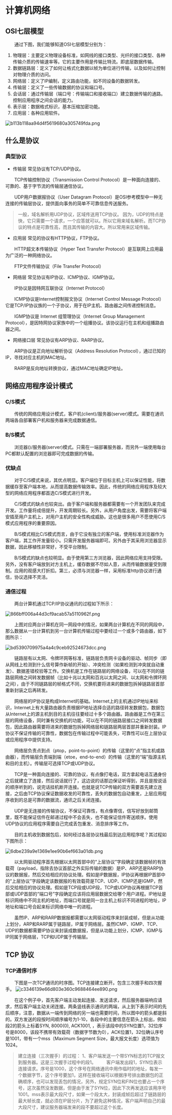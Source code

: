 # 计算机网络

## OSI七层模型

&emsp;&emsp;通过下图，我们能够知道OSI七层模型分别为：

1. 物理层：主要定义物理设备标准，如网线的接口类型、光纤的接口类型、各种传输介质的传输速率等。它的主要作用是传输比特流。即底层数据传输。
2. 数据链路层：定义了如何让格式化数据以帧为单位进行传输，以及如何让控制对物理介质的访问。
3. 网络层：定义了IP编制，定义路由功能，如不同设备的数据转发。
4. 传输层：定义了一些传输数据的协议和端口号。
5. 会话层：通过传输层（端口号：传输端口和接收端口）建立数据传输的通路。控制应用程序之间会话的能力。
6. 表示层：数据格式标识，基本压缩加密功能。
7. 应用层：各种应用软件。


![b113b118aa94d4f5619680a305749fda.png](en-resource://database/526:1)

## 什么是协议

### 典型协议

* 传输层 常见协议有TCP/UDP协议。

&emsp;&emsp;TCP传输控制协议（Transmission Control Protocol）是一种面向连接的、可靠的、基于字节流的传输层通信协议。

&emsp;&emsp;UDP用户数据报协议（User Datagram Protocol）是OSI参考模型中一种无连接的传输层协议，提供面向事务的简单不可靠信息传送服务。

>一般，域名解析用UDP协议，区域传送用TCP协议。
>因为，UDP的特点是快，它只需要一个请求，一个应答就可以。所以它用来域名解析。而TCP协议的特点是可靠性高，而且其传输的内容大。所以常用来区域传输。


* 应用层 常见的协议有HTTP协议，FTP协议。

&emsp;&emsp;HTTP超文本传输协议（Hyper Text Transfer Protocol）是互联网上应用最为广泛的一种网络协议。

&emsp;&emsp;FTP文件传输协议（File Transfer Protocol）

* 网络层 常见协议有IP协议、ICMP协议、IGMP协议。

&emsp;&emsp;IP协议是因特网互联协议（Internet Protocol）

&emsp;&emsp;ICMP协议是Internet控制报文协议（Internet Control Message Protocol）它是TCP/IP协议族的一个子协议，用于在IP主机、路由器之间传递控制消息。

&emsp;&emsp;IGMP协议是 Internet 组管理协议（Internet Group Management Protocol），是因特网协议家族中的一个组播协议。该协议运行在主机和组播路由器之间。

* 网络接口层 常见协议有ARP协议、RARP协议。

&emsp;&emsp;ARP协议是正向地址解析协议（Address Resolution Protocol），通过已知的IP，寻找对应主机的MAC地址。

&emsp;&emsp;RARP是反向地址转换协议，通过MAC地址确定IP地址。




## 网络应用程序设计模式

### C/S模式

&emsp;&emsp;传统的网络应用设计模式，客户机(client)/服务器(server)模式。需要在通讯两端各自部署客户机和服务器来完成数据通信。

### B/S模式

&emsp;&emsp;浏览器()/服务器(server)模式。只需在一端部署服务器，而另外一端使用每台PC都默认配置的浏览器即可完成数据的传输。

### 优缺点

&emsp;&emsp;对于C/S模式来说，其优点明显。客户端位于目标主机上可以保证性能，将数据缓存至客户端本地，从而提高数据传输效率。因此，传统的网络应用程序及较大型的网络应用程序都首选C/S模式进行开发。

&emsp;&emsp;C/S模式的缺点也较突出。由于客户端和服务器都需要有一个开发团队来完成开发。工作量将成倍提升，开发周期较长。另外，从用户角度出发，需要将客户端安插至用户主机上，对用户主机的安全性构成威胁。这也是很多用户不愿使用C/S模式应用程序的重要原因。

&emsp;&emsp;B/S模式相比C/S模式而言，由于它没有独立的客户端，使用标准浏览器作为客户端，其工作开发量较小。只需开发服务器端即可。另外由于其采用浏览器显示数据，因此移植性非常好，不受平台限制。

&emsp;&emsp;B/S模式的缺点也较明显。由于使用第三方浏览器，因此网络应用支持受限。另外，没有客户端放到对方主机上，缓存数据不尽如人意，从而传输数据量受到限制。应用的观感大打折扣。第三，必须与浏览器一样，采用标准http协议进行通信，协议选择不灵活。

### 通信过程

&emsp;&emsp;两台计算机通过TCP/IP协议通讯的过程如下所示：

![866bff006a44d3cf9acab57a5110962f.png](en-resource://database/528:1)

&emsp;&emsp;上图对应两台计算机在同一网段中的情况，如果两台计算机在不同的网段中，那么数据从一台计算机到另一台计算机传输过程中要经过一个或多个路由器，如下图所示：

![bd5390709975a4a4c9ceb92524673dcc.png](en-resource://database/530:1)

&emsp;&emsp;链路层有以太网、令牌环网等标准，链路层负责网卡设备的驱动、帧同步（即从网线上检测到什么信号算作新帧的开始）、冲突检测（如果检测到冲突就自动重发）、数据差错校验等工作。交换机是工作在链路层的网络设备，可以在不同的链路层网络之间转发数据帧（比如十兆以太网和百兆以太网之间、以太网和令牌环网之间），由于不同链路层的帧格式不同，交换机要将进来的数据包拆掉链路层首部重新封装之后再转发。

&emsp;&emsp;网络层的IP协议是构成Internet的基础。Internet上的主机通过IP地址来标识，Internet上有大量路由器负责根据IP地址选择合适的路径转发数据包，数据包从Internet上的源主机到目的主机往往要经过十多个路由器。路由器是工作在第三层的网络设备，同时兼有交换机的功能，可以在不同的链路层接口之间转发数据包，因此路由器需要将进来的数据包拆掉网络层和链路层两层首部并重新封装。IP协议不保证传输的可靠性，数据包在传输过程中可能丢失，可靠性可以在上层协议或应用程序中提供支持。

&emsp;&emsp;网络层负责点到点（ptop，point-to-point）的传输（这里的“点”指主机或路由器），而传输层负责端到端（etoe，end-to-end）的传输（这里的“端”指源主机和目的主机）。传输层可选择TCP或UDP协议。

&emsp;&emsp;TCP是一种面向连接的、可靠的协议，有点像打电话，双方拿起电话互通身份之后就建立了连接，然后说话就行了，这边说的话那边保证听得到，并且是按说话的顺序听到的，说完话挂机断开连接。也就是说TCP传输的双方需要首先建立连接，之后由TCP协议保证数据收发的可靠性，丢失的数据包自动重发，上层应用程序收到的总是可靠的数据流，通讯之后关闭连接。

&emsp;&emsp;UDP是无连接的传输协议，不保证可靠性，有点像寄信，信写好放到邮筒里，既不能保证信件在邮递过程中不会丢失，也不能保证信件寄送顺序。使用UDP协议的应用程序需要自己完成丢包重发、消息排序等工作。

&emsp;&emsp;目的主机收到数据包后，如何经过各层协议栈最后到达应用程序呢？其过程如下图所示：

![6dbe239a9e1369e1ee90b6ef663a01db.png](en-resource://database/532:1)

&emsp;&emsp;以太网驱动程序首先根据以太网首部中的“上层协议”字段确定该数据帧的有效载荷（payload，指除去协议首部之外实际传输的数据）是IP、ARP还是RARP协议的数据报，然后交给相应的协议处理。假如是IP数据报，IP协议再根据IP首部中的“上层协议”字段确定该数据报的有效载荷是TCP、UDP、ICMP还是IGMP，然后交给相应的协议处理。假如是TCP段或UDP段，TCP或UDP协议再根据TCP首部或UDP首部的“端口号”字段确定应该将应用层数据交给哪个用户进程。IP地址是标识网络中不同主机的地址，而端口号就是同一台主机上标识不同进程的地址，IP地址和端口号合起来标识网络中唯一的进程。

&emsp;&emsp;虽然IP、ARP和RARP数据报都需要以太网驱动程序来封装成帧，但是从功能上划分，ARP和RARP属于链路层，IP属于网络层。虽然ICMP、IGMP、TCP、UDP的数据都需要IP协议来封装成数据报，但是从功能上划分，ICMP、IGMP与IP同属于网络层，TCP和UDP属于传输层。

## TCP 协议

### TCP通信时序

&emsp;&emsp;下图是一次TCP通讯的时序图。TCP连接建立断开。包含三次握手和四次握手。
![c3346139e66d803e360c9688464ee890.png](en-resource://database/534:0)

&emsp;&emsp;在这个例子中，首先客户端主动发起连接、发送请求，然后服务器端响应请求，然后客户端主动关闭连接。两条竖线表示通讯的两端，从上到下表示时间的先后顺序，注意，数据从一端传到网络的另一端也需要时间，所以图中的箭头都是斜的。双方发送的段按时间顺序编号为1-10，各段中的主要信息在箭头上标出，例如段2的箭头上标着SYN, 8000(0), ACK1001, ，表示该段中的SYN位置1，32位序号是8000，该段不携带有效载荷（数据字节数为0），ACK位置1，32位确认序号是1001，带有一个mss（Maximum Segment Size，最大报文长度）选项值为1024。

>建立连接（三次握手）的过程：
>1、客户端发送一个带SYN标志的TCP报文到服务器。这是三次握手过程中的段1。
&emsp;&emsp;客户端发出段1，SYN位表示连接请求。序号是1000，这个序号在网络通讯中用作临时的地址，每发一个数据字节，这个序号要加1，这样在接收端可以根据序号排出数据包的正确顺序，也可以发现丢包的情况，另外，规定SYN位和FIN位也要占一个序号，这次虽然没发数据，但是由于发了SYN位，因此下次再发送应该用序号1001。mss表示最大段尺寸，如果一个段太大，封装成帧后超过了链路层的最大帧长度，就必须在IP层分片，为了避免这种情况，客户端声明自己的最大段尺寸，建议服务器端发来的段不要超过这个长度。


